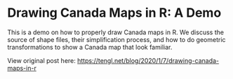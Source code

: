 # Drawing Canada Maps in R: A Demo

This is a demo on how to properly draw Canada maps in R. We discuss the source of shape files, their 
simplification process, and how to do geometric transformations to show a Canada map that look familiar.

View original post here: <https://tengl.net/blog/2020/1/7/drawing-canada-maps-in-r>
